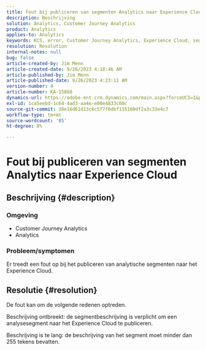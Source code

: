 ```yaml
---
title: Fout bij publiceren van segmenten Analytics naar Experience Cloud
description: Beschrijving
solution: Analytics, Customer Journey Analytics
product: Analytics
applies-to: Analytics
keywords: KCS, error, Customer Journey Analytics, Experience Cloud, segmenten, publiceren
resolution: Resolution
internal-notes: null
bug: false
article-created-by: Jim Menn
article-created-date: 9/26/2023 4:18:46 AM
article-published-by: Jim Menn
article-published-date: 9/26/2023 4:23:11 AM
version-number: 4
article-number: KA-15868
dynamics-url: https://adobe-ent.crm.dynamics.com/main.aspx?forceUCI=1&pagetype=entityrecord&etn=knowledgearticle&id=0cb090c6-235c-ee11-be6f-6045bd006268
exl-id: 1ca5eebd-1c64-4ad3-aa4e-e00e4833c08c
source-git-commit: 38e16d61d13c6c5f7f6dbf115160df2a3c33e4c7
workflow-type: tm+mt
source-wordcount: '85'
ht-degree: 8%

---
```


# Fout bij publiceren van segmenten Analytics naar Experience Cloud

## Beschrijving {#description}


### <b>Omgeving</b>

- Customer Journey Analytics
- Analytics




### <b>Probleem/symptomen</b>

Er treedt een fout op bij het publiceren van analytische segmenten naar het Experience Cloud.


## Resolutie {#resolution}


De fout kan om de volgende redenen optreden.

Beschrijving ontbreekt: de segmentbeschrijving is verplicht om een analysesegment naar het Experience Cloud te publiceren.

Beschrijving is te lang: de beschrijving van het segment moet minder dan 255 tekens bevatten.
